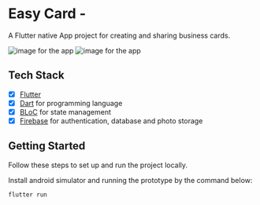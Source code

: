 # Easy Card - 

A Flutter native App project for creating and sharing business cards.

![image for the app](./thumbnail1.png)
![image for the app](./thumbnail2.png)

## Tech Stack
- [x] [Flutter](https://flutter.dev/)
- [x] [Dart](https://dart.dev/) for programming language
- [x] [BLoC](https://bloclibrary.dev/) for state management
- [x] [Firebase](https://firebase.google.com/) for authentication, database and photo storage

## Getting Started

Follow these steps to set up and run the project locally.

Install android simulator and running the prototype by the command below:
```bash
flutter run
```